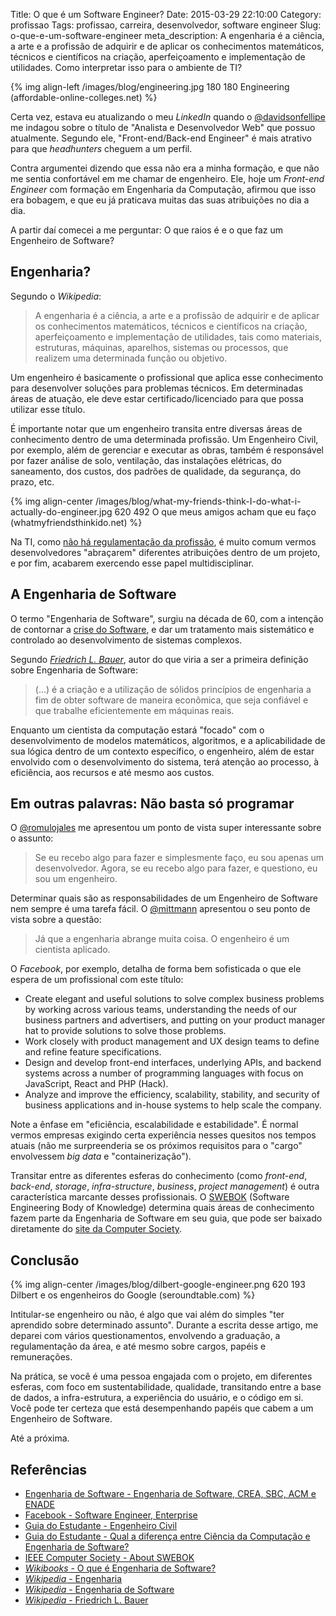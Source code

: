 Title: O que é um Software Engineer?
Date: 2015-03-29 22:10:00
Category: profissao
Tags: profissao, carreira, desenvolvedor, software engineer
Slug: o-que-e-um-software-engineer
meta_description: A engenharia é a ciência, a arte e a profissão de adquirir e de aplicar os conhecimentos matemáticos, técnicos e científicos na criação, aperfeiçoamento e implementação de utilidades. Como interpretar isso para o ambiente de TI?

{% img align-left /images/blog/engineering.jpg 180 180 Engineering (affordable-online-colleges.net) %}

Certa vez, estava eu atualizando o meu *LinkedIn* quando o
[@davidsonfellipe](https://twitter.com/davidsonfellipe "Acompanhe o Davi do Som no Twitter") me indagou sobre o título de "Analista e Desenvolvedor Web" que possuo atualmente. Segundo ele, "Front-end/Back-end Engineer" é mais atrativo para que *headhunters* cheguem a um perfil.

Contra argumentei dizendo que essa não era a minha formação, e que não me
sentia confortável em me chamar de engenheiro. Ele, hoje um *Front-end Engineer*
com formação em Engenharia da Computação, afirmou que isso era bobagem, e que
eu já praticava muitas das suas atribuições no dia a dia.

<!-- PELICAN_END_SUMMARY -->

A partir daí comecei a me perguntar: O que raios é e o que faz um Engenheiro
de Software?

## Engenharia?

Segundo o *Wikipedia*:

> A engenharia é a ciência, a arte e a profissão de adquirir e de aplicar os
> conhecimentos matemáticos, técnicos e científicos na criação,
> aperfeiçoamento e implementação de utilidades, tais como materiais,
> estruturas, máquinas, aparelhos, sistemas ou processos, que realizem uma
> determinada função ou objetivo.

Um engenheiro é basicamente o profissional que aplica esse conhecimento para
desenvolver soluções para problemas técnicos. Em determinadas áreas de
atuação, ele deve estar certificado/licenciado para que possa utilizar esse
título.

É importante notar que um engenheiro transita entre diversas áreas de
conhecimento dentro de uma determinada profissão. Um Engenheiro Civil,
por exemplo, além de gerenciar e executar as obras, também é responsável
por fazer análise de solo, ventilação, das instalações elétricas, do
saneamento, dos custos, dos padrões de qualidade, da segurança, do prazo, etc.

{% img align-center /images/blog/what-my-friends-think-I-do-what-i-actually-do-engineer.jpg 620 492 O que meus amigos acham que eu faço (whatmyfriendsthinkido.net) %}

Na TI, como [não há regulamentação da profissão](http://www.profissionaisti.com.br/2013/06/14-motivos-para-voce-ser-contra-a-regulamentacao-dos-profissionais-de-ti/ "14 motivos para você ser contra a regulamentação dos profissionais de TI"),
é muito comum vermos desenvolvedores "abraçarem" diferentes atribuições dentro
de um projeto, e por fim, acabarem exercendo esse papel multidisciplinar.

## A Engenharia de Software

O termo "Engenharia de Software", surgiu na década de 60, com a intenção de
contornar a [crise do Software](http://pt.wikipedia.org/wiki/Crise_do_software "Leia mais no Wikipedia"),
e dar um tratamento mais sistemático e controlado ao desenvolvimento de
sistemas complexos.

Segundo *[Friedrich L. Bauer](http://en.wikipedia.org/wiki/Friedrich_L._Bauer "Leia mais sobre Bauer no Wikipedia")*,
autor do que viria a ser a primeira definição sobre Engenharia de Software:

> (...) é a criação e a utilização de sólidos princípios de engenharia a fim
> de obter software de maneira econômica, que seja confiável e que trabalhe
> eficientemente em máquinas reais.

Enquanto um cientista da computação estará "focado" com o desenvolvimento de
modelos matemáticos, algoritmos, e a aplicabilidade de sua lógica dentro de um
contexto específico, o engenheiro, além de estar envolvido com o desenvolvimento
do sistema, terá atenção ao processo, à eficiência, aos recursos e até mesmo
aos custos.

## Em outras palavras: Não basta só programar

O [@romulojales](http://twitter.com/romulojales "Siga o Jales no Twitter") me
apresentou um ponto de vista super interessante sobre o assunto:

> Se eu recebo algo para fazer e simplesmente faço, eu sou apenas um
> desenvolvedor. Agora, se eu recebo algo para fazer, e questiono, eu sou
> um engenheiro.

Determinar quais são as responsabilidades de um Engenheiro de Software nem
sempre é uma tarefa fácil. O [@mittmann](http://twitter.com/mittmann "Siga o Cleiton no Twitter")
apresentou o seu ponto de vista sobre a questão:

> Já que a engenharia abrange muita coisa. O engenheiro é um cientista aplicado.

O *Facebook*, por exemplo, detalha de forma bem sofisticada o que ele espera de
um profissional com este título:

* Create elegant and useful solutions to solve complex business problems by working across various teams, understanding the needs of our business partners and advertisers, and putting on your product manager hat to provide solutions to solve those problems.
* Work closely with product management and UX design teams to define and refine feature specifications.
* Design and develop front-end interfaces, underlying APIs, and backend systems across a number of programming languages with focus on JavaScript, React and PHP (Hack).
* Analyze and improve the efficiency, scalability, stability, and security of business applications and in-house systems to help scale the company.

Note a ênfase em "eficiência, escalabilidade e estabilidade". É normal vermos
empresas exigindo certa experiência nesses quesitos nos tempos atuais (não me
surpreenderia se os próximos requisitos para o "cargo" envolvessem *big data*
e "containerização").

Transitar entre as diferentes esferas do conhecimento (como *front-end*,
*back-end*, *storage*, *infra-structure*, *business*, *project management*)
é outra característica marcante desses profissionais.
O [SWEBOK](http://pt.wikipedia.org/wiki/Software_Engineering_Body_of_Knowledge "Leia mais no Wikipedia") (Software Engineering Body of Knowledge)
determina quais áreas de conhecimento fazem parte da Engenharia de Software em
seu guia, que pode ser baixado diretamente do [site da Computer Society](http://www.computer.org/web/swebok/index "Baixe o guia V3 da SWEBOK").

## Conclusão

{% img align-center /images/blog/dilbert-google-engineer.png 620 193 Dilbert e os engenheiros do Google (seroundtable.com) %}

Intitular-se engenheiro ou não, é algo que vai além do simples "ter aprendido
sobre determinado assunto". Durante a escrita desse artigo, me deparei com
vários questionamentos, envolvendo a graduação, a regulamentação da área,
e até mesmo sobre cargos, papéis e remunerações.

Na prática, se você é uma pessoa engajada com o projeto, em diferentes esferas,
com foco em sustentabilidade, qualidade, transitando entre a base de dados,
a infra-estrutura, a experiência do usuário, e o código em si. Você pode ter
certeza que está desempenhando papéis que cabem a um Engenheiro de Software.

Até a próxima.

## Referências

* [Engenharia de Software - Engenharia de Software, CREA, SBC, ACM e ENADE](https://engenhariasoftware.wordpress.com/2014/07/04/engenharia-de-software-crea-sbc-acm-e-enade/)
* [Facebook - Software Engineer, Enterprise](https://www.facebook.com/careers/department?dept=grad&req=a0I1200000G4LPgEAN)
* [Guia do Estudante - Engenheiro Civil](http://guiadoestudante.abril.com.br/profissoes/engenharia-producao/engenharia-civil-685209.shtml)
* [Guia do Estudante - Qual a diferença entre Ciência da Computação e Engenharia de Software?](http://guiadoestudante.abril.com.br/orientacao-vocacional/consulte-orientador/qual-diferenca-ciencia-computacao-engenharia-software-731291.shtml)
* [IEEE Computer Society - About SWEBOK](http://www.computer.org/web/swebok/index)
* [*Wikibooks* - O que é Engenharia de Software?](http://pt.wikibooks.org/wiki/Engenharia_de_Software/O_que_%C3%A9_Engenharia_de_Software%3F)
* [*Wikipedia* - Engenharia](http://pt.wikipedia.org/wiki/Engenharia)
* [*Wikipedia* - Engenharia de Software](http://pt.wikipedia.org/wiki/Engenharia_de_software "Leia mais sobre no Wikipedia")
* [*Wikipedia* - Friedrich L. Bauer](http://en.wikipedia.org/wiki/Friedrich_L._Bauer)
